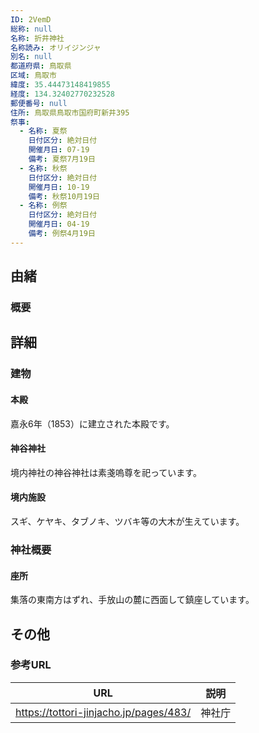 ```yaml
---
ID: 2VemD
総称: null
名称: 折井神社
名称読み: オリイジンジャ
別名: null
都道府県: 鳥取県
区域: 鳥取市
緯度: 35.44473148419855
経度: 134.32402770232528
郵便番号: null
住所: 鳥取県鳥取市国府町新井395
祭事:
  - 名称: 夏祭
    日付区分: 絶対日付
    開催月日: 07-19
    備考: 夏祭7月19日
  - 名称: 秋祭
    日付区分: 絶対日付
    開催月日: 10-19
    備考: 秋祭10月19日
  - 名称: 例祭
    日付区分: 絶対日付
    開催月日: 04-19
    備考: 例祭4月19日
---
```


## 由緒

### 概要

## 詳細

### 建物

#### 本殿

嘉永6年（1853）に建立された本殿です。

#### 神谷神社

境内神社の神谷神社は素戔嗚尊を祀っています。

#### 境内施設

スギ、ケヤキ、タブノキ、ツバキ等の大木が生えています。

### 神社概要

#### 座所

集落の東南方はずれ、手放山の麓に西面して鎮座しています。

## その他

### 参考URL

| URL                                    | 説明   |
| -------------------------------------- | ------ |
| https://tottori-jinjacho.jp/pages/483/ | 神社庁 |
